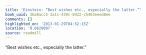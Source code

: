 ```yaml
---
title: 'Einstein: “Best wishes etc., especially the latter.”'
book_uuid: 3ba0acc5-3a1c-439c-8422-c5463eeed8ee
comments: []
highlighted_on: '2013-01-29T04:52:15Z'
location: '0.0829097'
source: readmill
---
```


“Best wishes etc., especially the latter.”